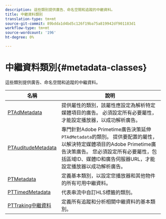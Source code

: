 ```yaml
---
description: 這些類別提供廣告、命名空間和追蹤的中繼資料。
title: 中繼資料類別
translation-type: tm+mt
source-git-commit: 89bdda1d4bd5c126f19ba75a819942df901183d1
workflow-type: tm+mt
source-wordcount: '196'
ht-degree: 0%

---
```



# 中繼資料類別{#metadata-classes}

這些類別提供廣告、命名空間和追蹤的中繼資料。

| **名稱** | **說明** |
|---|---|
| [PTAdMetadata](https://help.adobe.com/en_US/primetime/api/psdk/appledoc/Classes/PTAdMetadata.html) | 提供屬性的類別，該屬性應設定為解析特定媒體項目的廣告。 必須設定所有必要屬性，才能設定播放器，以成功解析廣告。 |
| [PTAuditudeMetadata](https://help.adobe.com/en_US/primetime/api/psdk/appledoc/Classes/PTAuditudeMetadata.html) | 專門針對Adobe Primetime廣告決策延伸`PTAdMetadata`的類別。 提供要配置的屬性，以解決特定媒體項目的Adobe Primetime廣告決策廣告。 您必須設定所有必要屬性，包括區域ID、媒體ID和廣告伺服器URL，才能設定播放器以成功解析廣告。 |
| [PTMetadata](https://help.adobe.com/en_US/primetime/api/psdk/appledoc/Classes/PTMetadata.html) | 定義基本類別，以設定您播放器和其他物件的所有可用中繼資料。 |
| [PTTimedMetadata](https://help.adobe.com/en_US/primetime/api/psdk/appledoc/Classes/PTTimedMetadata.html) | 代表串流中自訂HLS標籤的類別。 |
| [PTTraking中繼資料](https://help.adobe.com/en_US/primetime/api/psdk/appledoc/Classes/PTTrackingMetadata.html) | 定義所有追蹤和分析相關中繼資料的基本類別。 |